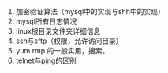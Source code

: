 1. 加密验证算法（mysql中的实现与shh中的实现）
2. mysql所有日志情况
3. linux根目录文件夹详细信息
4. ssh与sftp（权限，允许访问目录）
5. yum rmp 的一般实用，搜索。
6. telnet与ping的区别
